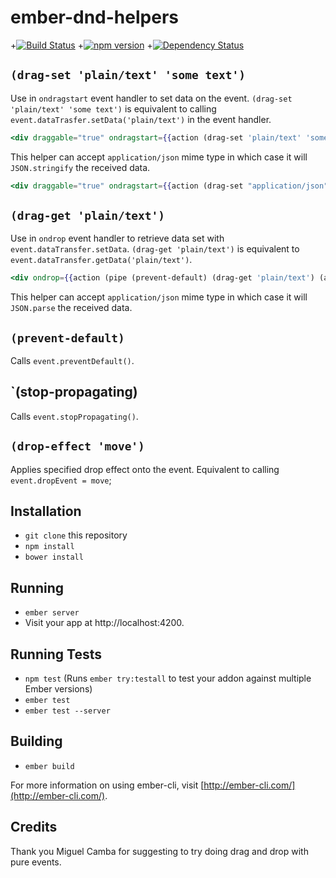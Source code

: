 # ember-dnd-helpers

+[![Build Status](https://travis-ci.org/EmberSherpa/ember-dnd-helpers.svg)](https://travis-ci.org/EmberSherpa/ember-dnd-helpers)
+[![npm version](https://badge.fury.io/js/ember-dnd-helpers.svg)](http://badge.fury.io/js/ember-dnd-helpers)
+[![Dependency Status](https://david-dm.org/EmberSherpa/ember-dnd-helpers.svg)](https://david-dm.org/EmberSherpa/ember-dnd-helpers)

## `(drag-set 'plain/text' 'some text')`

Use in `ondragstart` event handler to set data on the event. `(drag-set 'plain/text' 'some text')` is equivalent to calling `event.dataTrasfer.setData('plain/text')` in the event handler.

```hbs
<div draggable="true" ondragstart={{action (drag-set 'plain/text' 'some text')}}></div>
```

This helper can accept `application/json` mime type in which case it will `JSON.stringify` the received data.

```hbs
<div draggable="true" ondragstart={{action (drag-set "application/json" (hash id=123 color='red'))}}></div>
```

## `(drag-get 'plain/text')`

Use in `ondrop` event handler to retrieve data set with `event.dataTransfer.setData`. `(drag-get 'plain/text')` is equivalent to `event.dataTransfer.getData('plain/text')`.

```hbs
<div ondrop={{action (pipe (prevent-default) (drag-get 'plain/text') (action 'dosomething'))}}></div>
```

This helper can accept `application/json` mime type in which case it will `JSON.parse` the received data.

## `(prevent-default)`

Calls `event.preventDefault()`.

## `(stop-propagating)

Calls `event.stopPropagating()`.

## `(drop-effect 'move')`

Applies specified drop effect onto the event. Equivalent to calling `event.dropEvent = move`;

## Installation

* `git clone` this repository
* `npm install`
* `bower install`

## Running

* `ember server`
* Visit your app at http://localhost:4200.

## Running Tests

* `npm test` (Runs `ember try:testall` to test your addon against multiple Ember versions)
* `ember test`
* `ember test --server`

## Building

* `ember build`

For more information on using ember-cli, visit [http://ember-cli.com/](http://ember-cli.com/).

## Credits

Thank you Miguel Camba for suggesting to try doing drag and drop with pure events.
